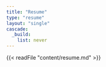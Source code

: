 ```yaml
---
title: "Resume"
type: "resume"
layout: "single"
cascade:
  _build:
    list: never
---
```


{{< readFile "content/resume.md" >}}
